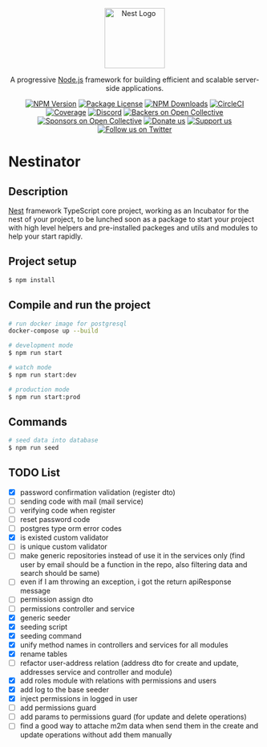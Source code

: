 <p align="center">
  <a href="http://nestjs.com/" target="blank"><img src="https://nestjs.com/img/logo-small.svg" width="120" alt="Nest Logo" /></a>
</p>

[circleci-image]: https://img.shields.io/circleci/build/github/nestjs/nest/master?token=abc123def456
[circleci-url]: https://circleci.com/gh/nestjs/nest

  <p align="center">A progressive <a href="http://nodejs.org" target="_blank">Node.js</a> framework for building efficient and scalable server-side applications.</p>
    <p align="center">
<a href="https://www.npmjs.com/~nestjscore" target="_blank"><img src="https://img.shields.io/npm/v/@nestjs/core.svg" alt="NPM Version" /></a>
<a href="https://www.npmjs.com/~nestjscore" target="_blank"><img src="https://img.shields.io/npm/l/@nestjs/core.svg" alt="Package License" /></a>
<a href="https://www.npmjs.com/~nestjscore" target="_blank"><img src="https://img.shields.io/npm/dm/@nestjs/common.svg" alt="NPM Downloads" /></a>
<a href="https://circleci.com/gh/nestjs/nest" target="_blank"><img src="https://img.shields.io/circleci/build/github/nestjs/nest/master" alt="CircleCI" /></a>
<a href="https://coveralls.io/github/nestjs/nest?branch=master" target="_blank"><img src="https://coveralls.io/repos/github/nestjs/nest/badge.svg?branch=master#9" alt="Coverage" /></a>
<a href="https://discord.gg/G7Qnnhy" target="_blank"><img src="https://img.shields.io/badge/discord-online-brightgreen.svg" alt="Discord"/></a>
<a href="https://opencollective.com/nest#backer" target="_blank"><img src="https://opencollective.com/nest/backers/badge.svg" alt="Backers on Open Collective" /></a>
<a href="https://opencollective.com/nest#sponsor" target="_blank"><img src="https://opencollective.com/nest/sponsors/badge.svg" alt="Sponsors on Open Collective" /></a>
  <a href="https://paypal.me/kamilmysliwiec" target="_blank"><img src="https://img.shields.io/badge/Donate-PayPal-ff3f59.svg" alt="Donate us"/></a>
    <a href="https://opencollective.com/nest#sponsor"  target="_blank"><img src="https://img.shields.io/badge/Support%20us-Open%20Collective-41B883.svg" alt="Support us"></a>
  <a href="https://twitter.com/nestframework" target="_blank"><img src="https://img.shields.io/twitter/follow/nestframework.svg?style=social&label=Follow" alt="Follow us on Twitter"></a>
</p>
  <!--[![Backers on Open Collective](https://opencollective.com/nest/backers/badge.svg)](https://opencollective.com/nest#backer)
  [![Sponsors on Open Collective](https://opencollective.com/nest/sponsors/badge.svg)](https://opencollective.com/nest#sponsor)-->

# Nestinator

## Description

[Nest](https://github.com/nestjs/nest) framework TypeScript core project, working as an Incubator for the nest of your project, to be lunched soon as a package to start your project with high level helpers and pre-installed packeges and utils and modules to help your start rapidly.

## Project setup

```bash
$ npm install
```

## Compile and run the project

```bash
# run docker image for postgresql
docker-compose up --build

# development mode
$ npm run start

# watch mode
$ npm run start:dev

# production mode
$ npm run start:prod
```

## Commands

```bash
# seed data into database
$ npm run seed
```

## TODO List

- [x] password confirmation validation (register dto)
- [ ] sending code with mail (mail service)
- [ ] verifying code when register 
- [ ] reset password code
- [ ] postgres type orm error codes
- [x] is existed custom validator
- [ ] is unique custom validator
- [ ] make generic repositories instead of use it in the services only (find user by email should be a function in the repo, also filtering data and search should be same)
- [ ] even if I am throwing an exception, i got the return apiResponse message
- [ ] permission assign dto
- [ ] permissions controller and service
- [x] generic seeder 
- [x] seeding script
- [x] seeding command
- [x] unify method names in controllers and services for all modules
- [x] rename tables
- [ ] refactor user-address relation (address dto for create and update, addresses service and controller and module)
- [x] add roles module with relations with permissions and users
- [x] add log to the base seeder
- [x] inject permissions in logged in user
- [ ] add permissions guard
- [ ] add params to permissions guard (for update and delete operations)
- [ ] find a good way to attache m2m data when send them in the create and update operations without add them manually
